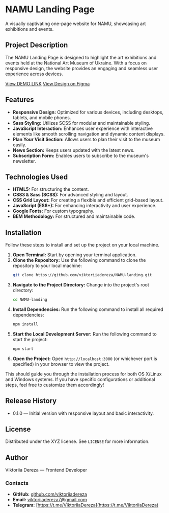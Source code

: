 # NAMU Landing Page
A visually captivating one-page website for NAMU, showcasing art exhibitions and events.

## Project Description
The NAMU Landing Page is designed to highlight the art exhibitions and events held at the National Art Museum of Ukraine. With a focus on responsive design, the website provides an engaging and seamless user experience across devices.

[View DEMO LINK](https://viktoriiadereza.github.io/NAMU-landing/)
[View Design on Figma](https://www.figma.com/file/HL3XGt5ZatvJoYBhOaWY5x/museum-prototype?node-id=323%3A1957)

## Features

- **Responsive Design:** Optimized for various devices, including desktops, tablets, and mobile phones.
- **Sass Styling:** Utilizes SCSS for modular and maintainable styling.
- **JavaScript Interaction:** Enhances user experience with interactive elements like smooth scrolling navigation and dynamic content displays.
- **Plan Your Visit Section:** Allows users to plan their visit to the museum easily.
- **News Section:** Keeps users updated with the latest news.
- **Subscription Form:** Enables users to subscribe to the museum's newsletter.

## Technologies Used

- **HTML5:** For structuring the content.
- **CSS3 & Sass (SCSS):** For advanced styling and layout.
- **CSS Grid Layout:** For creating a flexible and efficient grid-based layout.
- **JavaScript (ES6+):** For enhancing interactivity and user experience.
- **Google Fonts:** For custom typography.
- **BEM Methodology:** For structured and maintainable code.

## Installation

Follow these steps to install and set up the project on your local machine.

1. **Open Terminal:** Start by opening your terminal application.
2. **Clone the Repository:** Use the following command to clone the repository to your local machine:
    ```sh
    git clone https://github.com/viktoriiadereza/NAMU-landing.git
    ```
3. **Navigate to the Project Directory:** Change into the project's root directory:
    ```sh
    cd NAMU-landing
    ```
4. **Install Dependencies:** Run the following command to install all required dependencies:
    ```sh
    npm install
    ```
5. **Start the Local Development Server:** Run the following command to start the project:
    ```sh
    npm start
    ```
6. **Open the Project:** Open `http://localhost:3000` (or whichever port is specified) in your browser to view the project.

This should guide you through the installation process for both OS X/Linux and Windows systems. If you have specific configurations or additional steps, feel free to customize them accordingly!

## Release History
* 0.1.0 — Initial version with responsive layout and basic interactivity.

## License
Distributed under the XYZ license. See ``LICENSE`` for more information.

## Author
Viktoriia Dereza — Frontend Developer

### Contacts
- **GitHub:** [github.com/viktoriiadereza](https://github.com/viktoriiadereza)
- **Email:** [viktoriiadereza7@gmail.com](mailto:viktoriiadereza7@gmail.com)
- **Telegram:** [https://t.me/ViktoriiaDereza](https://t.me/ViktoriiaDereza)
